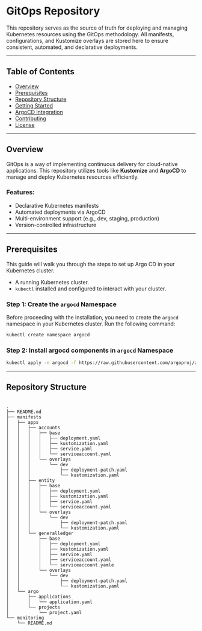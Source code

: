 # GitOps Repository

This repository serves as the source of truth for deploying and managing Kubernetes resources using the GitOps methodology. All manifests, configurations, and Kustomize overlays are stored here to ensure consistent, automated, and declarative deployments.

---

## Table of Contents

- [Overview](#overview)
- [Prerequisites](#prerequisites)
- [Repository Structure](#repository-structure)
- [Getting Started](#getting-started)
- [ArgoCD Integration](#argocd-integration)
- [Contributing](#contributing)
- [License](#license)

---

## Overview

GitOps is a way of implementing continuous delivery for cloud-native applications. This repository utilizes tools like **Kustomize** and **ArgoCD** to manage and deploy Kubernetes resources efficiently.

### Features:
- Declarative Kubernetes manifests
- Automated deployments via ArgoCD
- Multi-environment support (e.g., dev, staging, production)
- Version-controlled infrastructure

---

## Prerequisites

This guide will walk you through the steps to set up Argo CD in your Kubernetes cluster.

- A running Kubernetes cluster.
- `kubectl` installed and configured to interact with your cluster.

### Step 1: Create the `argocd` Namespace

Before proceeding with the installation, you need to create the `argocd` namespace in your Kubernetes cluster. Run the following command:

```bash
kubectl create namespace argocd
```

### Step 2: Install argocd components in `argocd` Namespace

```bash
kubectl apply -n argocd -f https://raw.githubusercontent.com/argoproj/argo-cd/stable/manifests/install.yaml
```

---
## Repository Structure

```plaintext

.
├── README.md
├── manifests
│   ├── apps
│   │   ├── accounts
│   │   │   ├── base
│   │   │   │   ├── deployment.yaml
│   │   │   │   ├── kustomization.yaml
│   │   │   │   ├── service.yaml
│   │   │   │   └── serviceaccount.yaml
│   │   │   └── overlays
│   │   │       └── dev
│   │   │           ├── deployment-patch.yaml
│   │   │           └── kustomization.yaml
│   │   ├── entity
│   │   │   ├── base
│   │   │   │   ├── deployment.yaml
│   │   │   │   ├── kustomization.yaml
│   │   │   │   ├── service.yaml
│   │   │   │   └── serviceaccount.yaml
│   │   │   └── overlays
│   │   │       └── dev
│   │   │           ├── deployment-patch.yaml
│   │   │           └── kustomization.yaml
│   │   └── generalledger
│   │       ├── base
│   │       │   ├── deployment.yaml
│   │       │   ├── kustomization.yaml
│   │       │   ├── service.yaml
│   │       │   ├── serviceaccount.yaml
│   │       │   └── serviceaccount.yamle
│   │       └── overlays
│   │           └── dev
│   │               ├── deployment-patch.yaml
│   │               └── kustomization.yaml
│   └── argo
│       ├── applications
│       │   └── application.yaml
│       └── projects
│           └── project.yaml
└── monitoring
    └── README.md
